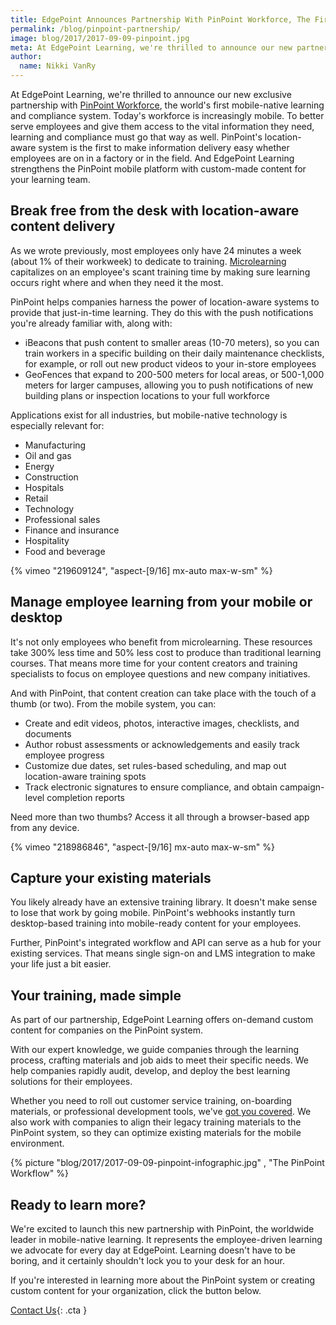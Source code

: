 ```yaml
---
title: EdgePoint Announces Partnership With PinPoint Workforce, The First Mobile-Native Learning System
permalink: /blog/pinpoint-partnership/
image: blog/2017/2017-09-09-pinpoint.jpg
meta: At EdgePoint Learning, we're thrilled to announce our new partnership with PinPoint Workforce, the world's first mobile-native learning and compliance system.
author:
  name: Nikki VanRy 
---
```


At EdgePoint Learning, we're thrilled to announce our new exclusive partnership with [PinPoint Workforce](https://www.pinpointworkforce.com/), the world's first mobile-native learning and compliance system. Today's workforce is increasingly mobile. To better serve employees and give them access to the vital information they need, learning and compliance must go that way as well. PinPoint's location-aware system is the first to make information delivery easy whether employees are on in a factory or in the field. And EdgePoint Learning strengthens the PinPoint mobile platform with custom-made content for your learning team.

## Break free from the desk with location-aware content delivery

As we wrote previously, most employees only have 24 minutes a week (about 1% of their workweek) to dedicate to training. [Microlearning](/blog/types-of-microlearning/) capitalizes on an employee's scant training time by making sure learning occurs right where and when they need it the most.

PinPoint helps companies harness the power of location-aware systems to provide that just-in-time learning. They do this with the push notifications you're already familiar with, along with:

*  iBeacons that push content to smaller areas (10-70 meters), so you can train workers in a specific building on their daily maintenance checklists, for example, or roll out new product videos to your in-store employees
* GeoFences that expand to 200-500 meters for local areas, or 500-1,000 meters for larger campuses, allowing you to push notifications of new building plans or inspection locations to your full workforce

Applications exist for all industries, but mobile-native technology is especially relevant for:

*  Manufacturing
*  Oil and gas
*  Energy
*  Construction
*  Hospitals
*  Retail
*  Technology
*  Professional sales
*  Finance and insurance
*  Hospitality
*  Food and beverage

{% vimeo "219609124", "aspect-[9/16] mx-auto max-w-sm" %}

## Manage employee learning from your mobile or desktop

It's not only employees who benefit from microlearning. These resources take 300% less time and 50% less cost to produce than traditional learning courses. That means more time for your content creators and training specialists to focus on employee questions and new company initiatives.

And with PinPoint, that content creation can take place with the touch of a thumb (or two). From the mobile system, you can:

*  Create and edit videos, photos, interactive images, checklists, and documents
*  Author robust assessments or acknowledgements and easily track employee progress
*  Customize due dates, set rules-based scheduling, and map out location-aware training spots
*  Track electronic signatures to ensure compliance, and obtain campaign-level completion reports

Need more than two thumbs? Access it all through a browser-based app from any device.

{% vimeo "218986846", "aspect-[9/16] mx-auto max-w-sm" %}

## Capture your existing materials

You likely already have an extensive training library. It doesn't make sense to lose that work by going mobile. PinPoint's webhooks instantly turn desktop-based training into mobile-ready content for your employees.

Further, PinPoint's integrated workflow and API can serve as a hub for your existing services. That means single sign-on and LMS integration to make your life just a bit easier.

## Your training, made simple

As part of our partnership, EdgePoint Learning offers on-demand custom content for companies on the PinPoint system.

With our expert knowledge, we guide companies through the learning process, crafting materials and job aids to meet their specific needs. We help companies rapidly audit, develop, and deploy the best learning solutions for their employees.

Whether you need to roll out customer service training, on-boarding materials, or professional development tools, we've [got you covered](/solutions/). We also work with companies to align their legacy training materials to the PinPoint system, so they can optimize existing materials for the mobile environment.

{% picture  "blog/2017/2017-09-09-pinpoint-infographic.jpg" , "The PinPoint Workflow" %}

## Ready to learn more?

We're excited to launch this new partnership with PinPoint, the worldwide leader in mobile-native learning. It represents the employee-driven learning we advocate for every day at EdgePoint. Learning doesn't have to be boring, and it certainly shouldn't lock you to your desk for an hour.

If you're interested in learning more about the PinPoint system or creating custom content for your organization, click the button below.

[Contact Us](/contact/ ){: .cta }
